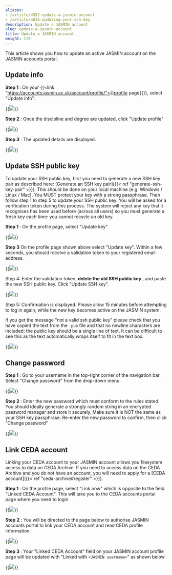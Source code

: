 ```yaml
---
aliases:
- /article/4552-update-a-jasmin-account
- /article/4834-updating-your-ssh-key
description: Update a JASMIN account
slug: update-a-jasmin-account
title: Update a JASMIN account
weight: 170
---
```


This article shows you how to update an active JASMIN account on the JASMIN
accounts portal.

## Update info

**Step 1** : On your {{<link "https://accounts.jasmin.ac.uk/account/profile/">}}profile page{{</link>}}, select "Update info".

{{<image src="img/docs/update-a-jasmin-account/file-Q1fSbTtw5P.png" caption="Update detils">}}

**Step 2** : Once the discipline and degree are updated, click "Update profile"

{{<image src="img/docs/update-a-jasmin-account/file-mM0VZn7Adl.png" caption="Update details">}}

**Step 3** : The updated details are displayed.

{{<image src="img/docs/update-a-jasmin-account/file-kaDzBnKcVy.png" caption="Updated profile">}}

## Update SSH public key

To update your SSH public key, first you need to generate a new SSH key pair as described here: [Generate an SSH key pair]({{< ref "generate-ssh-key-pair" >}}). This should be done on
your local machine (e.g. Windows / Linux / Mac). You MUST protect your key
with a strong passphrase. Then follow step 1 to step 5 to update your SSH
public key. You will be asked for a verification token during this process.
The system will reject any key that it recognises has been used before (across all users) so you must generate a fresh key each time: you cannot recycle an old key.

**Step 1** : On the profile page, select "Update key"

{{<image src="img/docs/update-a-jasmin-account/file-OqvYqVcAXA.png" caption="Update key">}}

**Step 3** On the profile page shown above select "Update  key". Within a few seconds, you should receive a
validation token to your registered email address.

{{<image src="img/docs/update-a-jasmin-account/file-OpQxH5gX8f.png" caption=" ">}}

Step 4: Enter the validation token, **delete the old SSH public key** , and
paste the new SSH public key. Click "Update SSH key".

{{<image src="img/docs/update-a-jasmin-account/file-M0OYgojbCq.png" caption="Confirmation">}}

Step 5: Confirmation is displayed. Please allow 15 minutes before attempting to log in again,
 while the new key becomes active on the JASMIN system.

If you get the message "not a valid ssh public key" please check that you have
copied the text from the `.pub` file and that no newline characters are
included: the public key should be a single line of text.
It can be difficult to see this as the text automatically wraps
itself to fit in the text box.

{{<image src="img/docs/update-a-jasmin-account/file-zUPKLVGhgG.png" caption="Key updated">}}

## Change password

**Step 1** : Go to your username in the top-right corner of the navigation bar.
Select "Change password" from the drop-down menu.

{{<image src="img/docs/update-a-jasmin-account/file-0cgN9AXHNN.png" caption="Select change password from menu">}}

**Step 2** : Enter the new password which must conform to the rules stated. You should ideally generate a strongly random string
in an encrypted password manager and store it securely. Make sure it is NOT the same as your SSH key passphrase.
Re-enter the new password to confirm, then click "Change password"

{{<image src="img/docs/update-a-jasmin-account/file-oSTsBB9mv7.png" caption="Submit new password">}}

## Link CEDA account

Linking your CEDA account to your JASMIN account allows you filesystem access
to data on CEDA Archive. If you need to access data on the CEDA Archive and
you do not have an account, you will need to apply for a [CEDA account]({{<
ref "ceda-archive#register" >}}).

**Step 1** : On the profile page, select "Link now" which is opposite to the
field "Linked CEDA Account". This will take you to the CEDA accounts portal
page where you need to login.

{{<image src="img/docs/update-a-jasmin-account/file-Zy3ZGr4y6V.png" caption="Login to your CEDA account">}}

**Step** **2** : You will be directed to the page below to authorise JASMIN
accounts portal to link your CEDA account and read CEDA profile information.

{{<image src="img/docs/update-a-jasmin-account/file-WAUGpRHodk.png" caption="Allow access">}}

**Step 3** : Your "Linked CEDA Account" field on your JASMIN account profile
page will be updated with "Linked with `<JASMIN username>`" as shown below

{{<image src="img/docs/update-a-jasmin-account/file-PNsdqVO3bn.png" caption="Updated JASMIN account">}}
